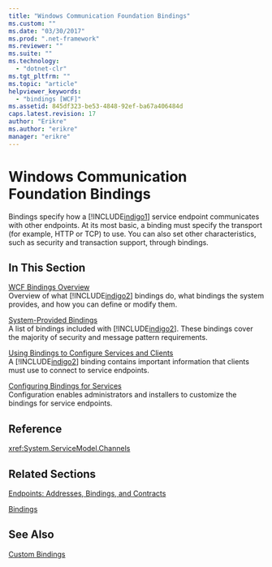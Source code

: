 ```yaml
---
title: "Windows Communication Foundation Bindings"
ms.custom: ""
ms.date: "03/30/2017"
ms.prod: ".net-framework"
ms.reviewer: ""
ms.suite: ""
ms.technology: 
  - "dotnet-clr"
ms.tgt_pltfrm: ""
ms.topic: "article"
helpviewer_keywords: 
  - "bindings [WCF]"
ms.assetid: 845df323-be53-4848-92ef-ba67a406484d
caps.latest.revision: 17
author: "Erikre"
ms.author: "erikre"
manager: "erikre"
---
```

# Windows Communication Foundation Bindings
Bindings specify how a [!INCLUDE[indigo1](../../../includes/indigo1-md.md)] service endpoint communicates with other endpoints. At its most basic, a binding must specify the transport (for example, HTTP or TCP) to use. You can also set other characteristics, such as security and transaction support, through bindings.  
  
## In This Section  
 [WCF Bindings Overview](../../../docs/framework/wcf/bindings-overview.md)  
 Overview of what [!INCLUDE[indigo2](../../../includes/indigo2-md.md)] bindings do, what bindings the system provides, and how you can define or modify them.  
  
 [System-Provided Bindings](../../../docs/framework/wcf/system-provided-bindings.md)  
 A list of bindings included with [!INCLUDE[indigo2](../../../includes/indigo2-md.md)]. These bindings cover the majority of security and message pattern requirements.  
  
 [Using Bindings to Configure Services and Clients](../../../docs/framework/wcf/using-bindings-to-configure-services-and-clients.md)  
 A [!INCLUDE[indigo2](../../../includes/indigo2-md.md)] binding contains important information that clients must use to connect to service endpoints.  
  
 [Configuring Bindings for Services](../../../docs/framework/wcf/configuring-bindings-for-wcf-services.md)  
 Configuration enables administrators and installers to customize the bindings for service endpoints.  
  
## Reference  
 <xref:System.ServiceModel.Channels>  
  
## Related Sections  
 [Endpoints: Addresses, Bindings, and Contracts](../../../docs/framework/wcf/feature-details/endpoints-addresses-bindings-and-contracts.md)  
  
 [Bindings](../../../docs/framework/wcf/feature-details/bindings.md)  
  
## See Also  
 [Custom Bindings](../../../docs/framework/wcf/extending/custom-bindings.md)
